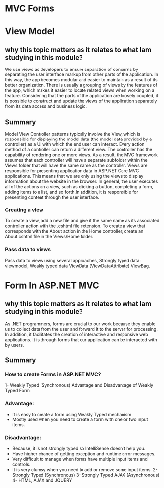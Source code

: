 

# MVC Forms


# View Model

## why this topic matters as it relates to what Iam studying in this module?
We use views as developers to ensure separation of concerns by separating the user interface markup from other parts of the application. In this way, the app becomes modular and easier to maintain as a result of its better organization. There is usually a grouping of views by the features of the app, which makes it easier to locate related views when working on a feature. Considering that the parts of the application are loosely coupled, it is possible to construct and update the views of the application separately from its data access and business logic.

## Summary
Model View Controller patterns typically involve the View, which is responsible for displaying the model data (the model data provided by a controller) as a UI with which the end user can interact. Every action method of a controller can return a different view. The controller has the capability of rendering one or more views. As a result, the MVC framework assumes that each controller will have a separate subfolder within the Views folder that will have the same name as the controller. Views are responsible for presenting application data in ASP.NET Core MVC applications. This means that we are only using the views to display information about the website in the browser. In general, the user executes all of the actions on a view, such as clicking a button, completing a form, adding items to a list, and so forth.In addition, it is responsible for presenting content through the user interface.

### Creating a view
To create a view, add a new file and give it the same name as its associated controller action with the .cshtml file extension. To create a view that corresponds with the About action in the Home controller, create an About.cshtml file in the Views/Home folder.


### Pass data to views
Pass data to views using several approaches, Strongly typed data: viewmodel, Weakly typed data ViewData (ViewDataAttribute) ViewBag.


# Form In ASP.NET MVC

## why this topic matters as it relates to what Iam studying in this module?
As .NET programmers, forms are crucial to our work because they enable us to collect data from the user and forward it to the server for processing. In addition, it facilitates the creation of interactive and responsive web applications. It is through forms that our application can be interacted with by users.

## Summary
### How to create Forms in ASP.NET MVC?

1- Weakly Typed (Synchronous) Advantage and Disadvantage of Weakly Typed Form

### Advantage:

- It is easy to create a form using Weakly Typed mechanism
- Mostly used when you need to create a form with one or two input items.

### Disadvantage:

- Because, it is not strongly typed so IntelliSense doesn't help you.
- Have higher chance of getting exception and runtime error messages.
- Very difficult to manage when forms have multiple input items and controls.
- It is very clumsy when you need to add or remove some input items.
2- Strongly Typed (Synchronous)
3- Strongly Typed AJAX (Asynchronous)
4- HTML, AJAX and JQUERY



